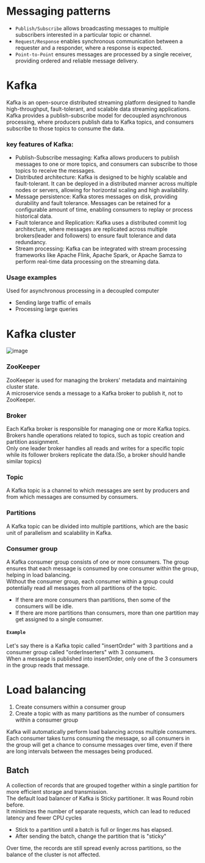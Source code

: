 # Messaging patterns
- `Publish/Subscribe` allows broadcasting messages to multiple subscribers interested in a particular topic or channel.
- `Request/Response` enables synchronous communication between a requester and a responder, where a response is expected.
- `Point-to-Point` ensures messages are processed by a single receiver, providing ordered and reliable message delivery.

# Kafka
Kafka is an open-source distributed streaming platform designed to handle high-throughput, fault-tolerant, and scalable data streaming applications.<br>
Kafka provides a publish-subscribe model for decoupled asynchronous processing, where producers publish data to Kafka topics, and consumers subscribe to those topics to consume the data.

### key features of Kafka:
- Publish-Subscribe messaging: Kafka allows producers to publish messages to one or more topics, and consumers can subscribe to those topics to receive the messages.
- Distributed architecture: Kafka is designed to be highly scalable and fault-tolerant. It can be deployed in a distributed manner across multiple nodes or servers, allowing for horizontal scaling and high availability.
- Message persistence: Kafka stores messages on disk, providing durability and fault tolerance. Messages can be retained for a configurable amount of time, enabling consumers to replay or process historical data.
- Fault tolerance and Replication: Kafka uses a distributed commit log architecture, where messages are replicated across multiple brokers(leader and followers) to ensure fault tolerance and data redundancy.
- Stream processing: Kafka can be integrated with stream processing frameworks like Apache Flink, Apache Spark, or Apache Samza to perform real-time data processing on the streaming data.

### Usage examples
Used for asynchronous processing in a decoupled computer
- Sending large traffic of emails 
- Processing large queries

# Kafka cluster
![image](https://github.com/vacu9708/Tools-etc/assets/67142421/bf734bec-5d32-4a35-b8e1-1472d6576886)<br>
### ZooKeeper
ZooKeeper is used for managing the brokers' metadata and maintaining cluster state.<br>
A microservice sends a message to a Kafka broker to publish it, not to ZooKeeper.
### Broker
Each Kafka broker is responsible for managing one or more Kafka topics.<br>
Brokers handle operations related to topics, such as topic creation and partition assignment.<br>
Only one leader broker handles all reads and writes for a specific topic while its follower brokers replicate the data.(So, a broker should handle similar topics) 
### Topic
A Kafka topic is a channel to which messages are sent by producers and from which messages are consumed by consumers.
### Partitions
A Kafka topic can be divided into multiple partitions, which are the basic unit of parallelism and scalability in Kafka.
### Consumer group
A Kafka consumer group consists of one or more consumers. The group ensures that each message is consumed by one consumer within the group, helping in load balancing.<br>
Without the consumer group, each consumer within a group could potentially read all messages from all partitions of the topic.<br>
- If there are more consumers than partitions, then some of the consumers will be idle.
- If there are more partitions than consumers, more than one partition may get assigned to a single consumer.
#### `Example`
Let's say there is a Kafka topic called "insertOrder" with 3 partitions and a consumer group called "orderInserters" with 3 consumers.<br>
When a message is published into insertOrder, only one of the 3 consumers in the group reads that message.

# Load balancing
1. Create consumers within a consumer group
2. Create a topic with as many partitions as the number of consumers within a consumer group

Kafka will automatically perform load balancing across multiple consumers.<br>
Each consumer takes turns consuming the message, so all consumers in the group will get a chance to consume messages over time, even if there are long intervals between the messages being produced.<br>

## Batch
A collection of records that are grouped together within a single partition for more efficient storage and transmission.<br>
The default load balancer of Kafka is Sticky partitioner. It was Round robin before.<br>
It minimizes the number of separate requests, which can lead to reduced latency and fewer CPU cycles
- Stick to a partition until a batch is full or linger.ms has elapsed.
- After sending the batch, change the partition that is "sticky"

Over time, the records are still spread evenly across partitions, so the balance of the cluster is not affected.

